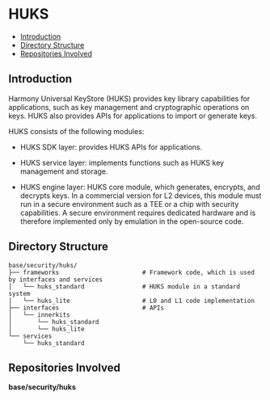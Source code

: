 # HUKS<a name="EN-US_TOPIC_0000001148528849"></a>

-   [Introduction](#section11660541593)
-   [Directory Structure](#section161941989596)
-   [Repositories Involved](#section1371113476307)

## Introduction<a name="section11660541593"></a>

Harmony Universal KeyStore \(HUKS\) provides key library capabilities for applications, such as key management and cryptographic operations on keys. HUKS also provides APIs for applications to import or generate keys.

HUKS consists of the following modules:

-   HUKS SDK layer: provides HUKS APIs for applications.

-   HUKS service layer: implements functions such as HUKS key management and storage.
-   HUKS engine layer: HUKS core module, which generates, encrypts, and decrypts keys. In a commercial version for L2 devices, this module must run in a secure environment such as a TEE or a chip with security capabilities. A secure environment requires dedicated hardware and is therefore implemented only by emulation in the open-source code.

## Directory Structure<a name="section161941989596"></a>

```
base/security/huks/
├── frameworks                       # Framework code, which is used by interfaces and services
│   └── huks_standard                # HUKS module in a standard system
|   └── huks_lite                    # L0 and L1 code implementation
├── interfaces                       # APIs
│   └── innerkits
│       └── huks_standard
│       └── huks_lite
└── services
    └── huks_standard
```

## Repositories Involved<a name="section1371113476307"></a>

**base/security/huks**
